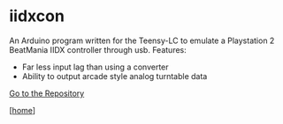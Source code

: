 # iidxcon

An Arduino program written for the Teensy-LC to emulate a Playstation 2 BeatMania IIDX controller through usb. 
Features: 
- Far less input lag than using a converter
- Ability to output arcade style analog turntable data

[Go to the Repository](https://github.com/afrise/iidxcon)

\[[home](https://afrise.github.io)\]
